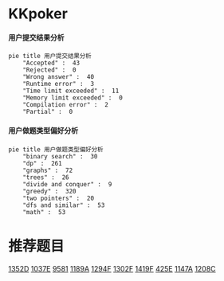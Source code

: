 # KKpoker

<!-- tabs:start -->



#### **用户提交结果分析**

```mermaid
pie title 用户提交结果分析
    "Accepted" :  43
    "Rejected" :  0
    "Wrong answer" :  40
    "Runtime error" :  3
    "Time limit exceeded" :  11
    "Memory limit exceeded" :  0
    "Compilation error" :  2
    "Partial" :  0
```

#### **用户做题类型偏好分析**

```mermaid
pie title 用户做题类型偏好分析
    "binary search" :  30
    "dp" :  261
    "graphs" :  72
    "trees" :  26
    "divide and conquer" :  9
    "greedy" :  320
    "two pointers" :  20
    "dfs and similar" :  53
    "math" :  53
```



<!-- tabs:end -->
# 推荐题目
[1352D](https://codeforces.com/contest/1352/problem/D)
[1037E](https://codeforces.com/contest/1037/problem/E)
[9581](https://codeforces.com/contest/958/problem/1)
[1189A](https://codeforces.com/contest/1189/problem/A)
[1294F](https://codeforces.com/contest/1294/problem/F)
[1302F](https://codeforces.com/contest/1302/problem/F)
[1419F](https://codeforces.com/contest/1419/problem/F)
[425E](https://codeforces.com/contest/425/problem/E)
[1147A](https://codeforces.com/contest/1147/problem/A)
[1208C](https://codeforces.com/contest/1208/problem/C)
